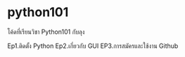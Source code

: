 # python101
โค้ดที่เรียนวิชา Python101 กับลุง


Ep1.ติดตั้ง Python
Ep2.เกี่ยวกับ GUI
EP3.การสมัครและใช้งาน Github

